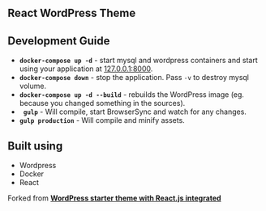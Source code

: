 ## React WordPress Theme

## Development Guide
- **`docker-compose up -d`** - start mysql and wordpress containers and start using your application at [127.0.0.1:8000](http://127.0.0.1:8000).
- **`docker-compose down`** - stop the application. Pass `-v` to destroy mysql volume.
- **`docker-compose up -d --build`** - rebuilds the WordPress image (eg. because you changed something in the sources).
- **` gulp`** - Will compile, start BrowserSync and watch for any changes.
- **`gulp production`** - Will compile and minify assets.

## Built using
- Wordpress
- Docker
- React

Forked from **[WordPress starter theme with React.js integrated](https://github.com/itzikbenh/WReact)**
